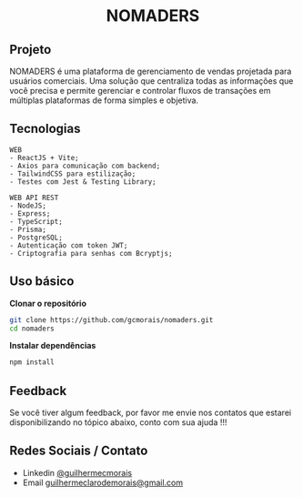 <h1 align="center">NOMADERS</h1>
<p align="center">

## Projeto

NOMADERS é uma plataforma de gerenciamento de vendas projetada para usuários comerciais.
Uma solução que centraliza todas as informações que você precisa e permite gerenciar e controlar fluxos de transações em múltiplas plataformas de forma simples e objetiva.

## Tecnologias
    WEB
    - ReactJS + Vite;
    - Axios para comunicação com backend;
    - TailwindCSS para estilização;
    - Testes com Jest & Testing Library;

    WEB API REST
    - NodeJS;
    - Express;
    - TypeScript;
    - Prisma;
    - PostgreSQL;
    - Autenticação com token JWT;
    - Criptografia para senhas com Bcryptjs;

## Uso básico

**Clonar o repositório**
<a name="clonar"></a>

```bash
git clone https://github.com/gcmorais/nomaders.git
cd nomaders
```
**Instalar dependências**
<a name="dependências"></a>

```bash
npm install
```

## Feedback

Se você tiver algum feedback, por favor me envie nos contatos que estarei disponibilizando no tópico abaixo, conto com sua ajuda !!!


## Redes Sociais / Contato

- Linkedin [@guilhermecmorais](https://www.linkedin.com/in/guilhermecmorais/)
- Email guilhermeclarodemorais@gmail.com
